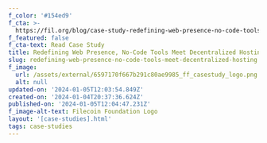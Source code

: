 ```yaml
---
f_color: '#154ed9'
f_cta: >-
  https://fil.org/blog/case-study-redefining-web-presence-no-code-tools-meet-decentralized-hosting/
f_featured: false
f_cta-text: Read Case Study
title: Redefining Web Presence, No-Code Tools Meet Decentralized Hosting
slug: redefining-web-presence-no-code-tools-meet-decentralized-hosting
f_image:
  url: /assets/external/6597170f667b291c80ae9985_ff_casestudy_logo.png
  alt: null
updated-on: '2024-01-05T12:03:54.849Z'
created-on: '2024-01-04T20:37:36.624Z'
published-on: '2024-01-05T12:04:47.231Z'
f_image-alt-text: Filecoin Foundation Logo
layout: '[case-studies].html'
tags: case-studies
---
```



